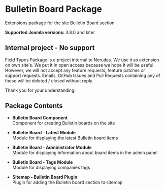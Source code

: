 # Bulletin Board Package
Extensions package for the site Bulletin Board section

**Supported Joomla versions:** 3.8.0 and later  


## Internal project - No support
Field Types Package is a project internal to Nerudas. We use it as extension on own site's. We put it in open access because we hope it will be useful. However, we will not accept any feature requests, feature patches or support requests. Emails, GitHub Issues and Pull Requests containing any of these will be deleted / closed without reply.

Thank you for your understanding.


## Package Contents
* **Bulletin Board Component**  
Component for creating Bulletin boards on the site

* **Bulletin Board - Latest Module**  
Module for displaying the latest Bulletin board items

* **Bulletin Board - Administrator Module**  
Module for displaying information about board items in the admin panel

* **Bulletin Board - Tags Module**  
Module for displaying companies tags

* **Sitemap - Bulletin Board Plugin**  
Plugin for adding the Bulletin board section to sitemap
